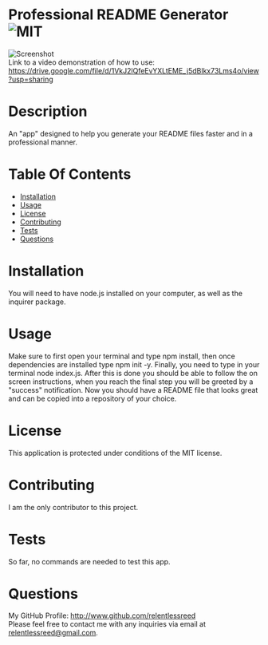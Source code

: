 # Professional README Generator ![MIT](https://img.shields.io/badge/license-MIT-blue.svg)

![Screenshot](readmegeneratordemo.gif)  
Link to a video demonstration of how to use:  
https://drive.google.com/file/d/1VkJ2lQfeEvYXLtEME_j5dBlkx73Lms4o/view?usp=sharing

# Description

An "app" designed to help you generate your README files faster and in a professional manner.

# Table Of Contents

- [Installation](#installation)
- [Usage](#usage)
- [License](#license)
- [Contributing](#contributing)
- [Tests](#tests)
- [Questions](#questions)

# Installation

You will need to have node.js installed on your computer, as well as the inquirer package.

# Usage

Make sure to first open your terminal and type npm install, then once dependencies are installed type npm init -y. Finally, you need to type in your terminal node index.js. After this is done you should be able to follow the on screen instructions, when you reach the final step you will be greeted by a "success" notification. Now you should have a README file that looks great and can be copied into a repository of your choice.

# License

This application is protected under conditions of the MIT license.

# Contributing

I am the only contributor to this project.

# Tests

So far, no commands are needed to test this app.

# Questions

My GitHub Profile: http://www.github.com/relentlessreed  
Please feel free to contact me with any inquiries via email at relentlessreed@gmail.com.
